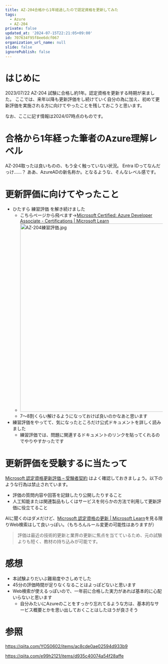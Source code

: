 ```yaml
---
title: AZ-204合格から1年経過したので認定資格を更新してみた
tags:
  - Azure
  - AZ-204
private: false
updated_at: '2024-07-15T22:21:05+09:00'
id: 707634f95f8ee6dcf067
organization_url_name: null
slide: false
ignorePublish: false
---
```

# はじめに

2023/07/22 AZ-204 試験に合格し約1年。認定資格を更新する時期が来ました。
ここでは、来年以降も更新評価をし続けていく自分の為に加え、初めて更新評価を実施される方に向けてやったことを残しておこうと思います。

なお、ここに記す情報は2024/07時点のものです。

# 合格から1年経った筆者のAzure理解レベル

AZ-204取ったは良いものの、もう全く触っていない状況。
Entra IDってなんだっけ......？ ああ、AzureADの新名称か。となるような、そんなレベル感です。

# 更新評価に向けてやったこと

- ひたすら 練習評価 を解き続けました
  - こちらページから飛べます→[Microsoft Certified: Azure Developer Associate - Certifications | Microsoft Learn](https://learn.microsoft.com/ja-jp/credentials/certifications/azure-developer/?practice-assessment-type=certification)
  - <img src="https://qiita-image-store.s3.ap-northeast-1.amazonaws.com/0/647946/ba988b27-65ef-c548-df33-2b702b364172.jpeg" alt="AZ-204練習評価.jpg" width="600" />
  - 7〜8割くらい解けるようになっておけば良いのかなあと思います
- 練習評価をやってて、気になったところだけ公式ドキュメントを詳しく読みました
  - 練習評価では、問題に関連するドキュメントのリンクを貼ってくれるのでやりやすかったです

# 更新評価を受験するに当たって

[Microsoft 認定資格更新評価 – 受験者契約](https://learn.microsoft.com/ja-jp/credentials/certifications/microsoft-certification-renewal-agreement) はよく確認しておきましょう。以下のような行為は禁止されています。

- 評価の質問内容や回答を記録したり公開したりすること
- 人工知能または関連製品もしくはサービスを何らかの方法で利用して更新評価に役立てること

AIに聞くのはダメだけど、[Microsoft 認定資格の更新 | Microsoft Learn](https://learn.microsoft.com/ja-jp/credentials/certifications/renew-your-microsoft-certification)を見る限りWeb検索はして良いっぽい。（もちろんルール変更の可能性はありますが）
>評価は最近の技術的更新と業界の更新に焦点を当てているため、元の試験よりも短く、教材の持ち込みが可能です。

# 感想

- 本試験よりだいぶ難易度やさしめでした
- 45分の評価時間が足りなくなることはよっぽどないと思います
- Web検索が使えるっぽいので、一年前に合格した実力があれば基本的に心配いらないと思います
  - 自分みたいにAzureのことをすっかり忘れてるような方は、基本的なサービス概要とかを思い出しておくことはしたほうが良さそう

# 参照

https://qiita.com/YOS0602/items/ac8cde0ae02594d933b9

https://qiita.com/e99h2121/items/d935c40074a54f28affe
